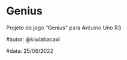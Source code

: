 # Genius
Projeto do jogo "Genius" para Arduino Uno R3
    <p>#autor: @kiwiabacaxi<p>
    <p>#data: 25/06/2022<p>